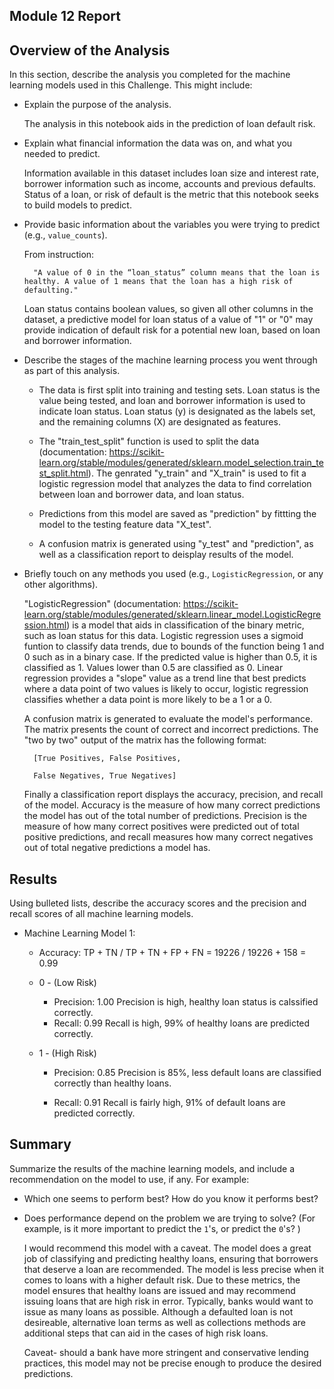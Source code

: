 ## Module 12 Report

## Overview of the Analysis

In this section, describe the analysis you completed for the machine learning models used in this Challenge. This might include:

* Explain the purpose of the analysis.
  
    The analysis in this notebook aids in the prediction of loan default risk. 

* Explain what financial information the data was on, and what you needed to predict.
  
    Information available in this dataset includes loan size and interest rate, borrower information such as income, accounts and previous defaults.
    Status of a loan, or risk of default is the metric that this notebook seeks to build models to predict.

* Provide basic information about the variables you were trying to predict (e.g., `value_counts`).
  
    From instruction:
  
        "A value of 0 in the “loan_status” column means that the loan is healthy. A value of 1 means that the loan has a high risk of defaulting."
  
    Loan status contains boolean values, so given all other columns in the dataset, a predictive model for loan status of a value of "1" or "0" may provide indication
    of default risk for a potential new loan, based on loan and borrower information.

* Describe the stages of the machine learning process you went through as part of this analysis.
  
    * The data is first split into training and testing sets. Loan status is the value being tested, and loan and borrower information is used to
      indicate loan status. Loan status (y) is designated as the labels set, and the remaining columns (X) are designated as features.

    * The "train_test_split" function is used to split the data (documentation: https://scikit-learn.org/stable/modules/generated/sklearn.model_selection.train_test_split.html). The genrated "y_train" and               "X_train"     is used to fit a logistic regression model that analyzes the data to find correlation between
      loan and borrower data, and loan status.

    * Predictions from this model are saved as "prediction" by fittting the model to the testing feature data "X_test".

    * A confusion matrix is generated using "y_test" and "prediction", as well as a classification report to deisplay results of the model. 

* Briefly touch on any methods you used (e.g., `LogisticRegression`, or any other algorithms).
  
    "LogisticRegression" (documentation: https://scikit-learn.org/stable/modules/generated/sklearn.linear_model.LogisticRegression.html) is a model
    that aids in classification of the binary metric, such as loan status for this data. Logistic regression uses a sigmoid funtion to classify data trends,
    due to bounds of the function being 1 and 0 such as in a binary case. If the predicted value is higher than 0.5, it is classified as 1. Values
    lower than 0.5 are classified as 0. Linear regression provides a "slope" value as a trend line that best predicts where a data point of two values
    is likely to occur, logistic regression classifies whether a data point is more likely to be a 1 or a 0.

    A confusion matrix is generated to evaluate the model's performance. The matrix presents the count of correct and incorrect predictions. The 
    "two by two" output of the matrix has the following format:

        [True Positives, False Positives,

        False Negatives, True Negatives]

    Finally a classification report displays the accuracy, precision, and recall of the model. Accuracy is the measure of how many correct predictions
    the model has out of the total number of predictions. Precision is the measure of how many correct positives were predicted out of total positive predictions,
    and recall measures how many correct negatives out of total negative predictions a model has.

## Results

Using bulleted lists, describe the accuracy scores and the precision and recall scores of all machine learning models.

* Machine Learning Model 1:
    * Accuracy: 
        TP + TN / TP + TN + FP + FN = 19226 / 19226 + 158 = 0.99

    * 0 - (Low Risk)
        * Precision: 1.00
            Precision is high, healthy loan status is calssified correctly.
        * Recall: 0.99
            Recall is high, 99% of healthy loans are predicted correctly.

    * 1 - (High Risk)
        * Precision: 0.85
            Precision is 85%, less default loans are classified correctly than healthy loans.

        * Recall: 0.91
            Recall is fairly high, 91% of default loans are predicted correctly.

## Summary

Summarize the results of the machine learning models, and include a recommendation on the model to use, if any. For example:

* Which one seems to perform best? How do you know it performs best?
* Does performance depend on the problem we are trying to solve? (For example, is it more important to predict the `1`'s, or predict the `0`'s? )

    I would recommend this model with a caveat. The model does a great job of classifying and predicting healthy loans, ensuring that borrowers 
    that deserve a loan are recommended. The model is less precise when it comes to loans with a higher default risk. Due to these metrics, the model
    ensures that healthy loans are issued and may recommend issuing loans that are high risk in error. Typically, banks would want to issue as many
    loans as possible. Although a defaulted loan is not desireable, alternative loan terms as well as collections methods are additional steps that can
    aid in the cases of high risk loans. 

    Caveat- should a bank have more stringent and conservative lending practices, this model may not be precise enough to produce the desired predictions.
